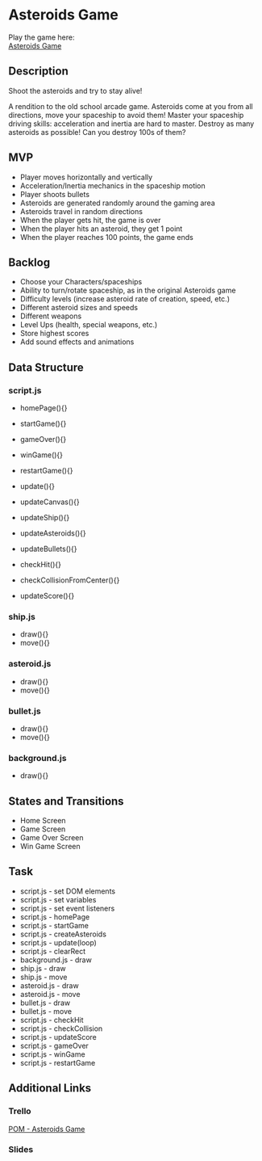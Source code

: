 # Asteroids Game
Play the game here: </br> 
[Asteroids Game](https://osvaldopicazo.github.io/asteroids-game/)

## Description
Shoot the asteroids and try to stay alive! </br> 

A rendition to the old school arcade game. Asteroids come at you from all directions, move your spaceship to avoid them! Master your spaceship driving skills: acceleration and inertia are hard to master. Destroy as many asteroids as possible! Can you destroy 100s of them?

## MVP
- Player moves horizontally and vertically
- Acceleration/Inertia mechanics in the spaceship motion
- Player shoots bullets
- Asteroids are generated randomly around the gaming area
- Asteroids travel in random directions
- When the player gets hit, the game is over
- When the player hits an asteroid, they get 1 point
- When the player reaches 100 points, the game ends

## Backlog
- Choose your Characters/spaceships
- Ability to turn/rotate spaceship, as in the original Asteroids game
- Difficulty levels (increase asteroid rate of creation, speed, etc.)
- Different asteroid sizes and speeds
- Different weapons
- Level Ups (health, special weapons, etc.)
- Store highest scores
- Add sound effects and animations

## Data Structure
### script.js
- homePage(){}
- startGame(){}
- gameOver(){}
- winGame(){}
- restartGame(){} </br>

- update(){}
- updateCanvas(){}
- updateShip(){}
- updateAsteroids(){}
- updateBullets(){}
- checkHit(){}
- checkCollisionFromCenter(){}
- updateScore(){}
### ship.js
- draw(){}
- move(){}
### asteroid.js
- draw(){}
- move(){}
### bullet.js
- draw(){}
- move(){}
### background.js
- draw(){}

## States and Transitions
- Home Screen
- Game Screen
- Game Over Screen
- Win Game Screen

## Task
- script.js - set DOM elements
- script.js - set variables 
- script.js - set event listeners
- script.js - homePage
- script.js - startGame
- script.js - createAsteroids 
- script.js - update(loop)
- script.js - clearRect
- background.js - draw
- ship.js - draw
- ship.js - move
- asteroid.js - draw
- asteroid.js - move
- bullet.js - draw
- bullet.js - move
- script.js - checkHit
- script.js - checkCollision
- script.js - updateScore
- script.js - gameOver
- script.js - winGame
- script.js - restartGame

## Additional Links

### Trello

[POM - Asteroids Game](https://trello.com/b/PHylsOBC/pom-asteroids-game)

### Slides



